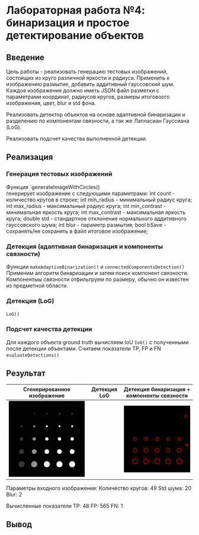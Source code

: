# Лабораторная работа №4: бинаризация и простое детектирование объектов

## Введение
Цель работы - реализовать генерацию тестовых изображений, состоящих из круго различной яркости и радиуса. Применить к изображению размытие, добавить аддитивный гауссовский шум. Каждое изображение должно иметь JSON файл разметки с параметрами координат, радиусов кругов, размеры итоговоого изображения, цвет, blur и std фона.

Реализовать детектор объектов на основе адаптивной бинаризации и разделению по компонентам связности, а так же Лапласиан Гауссиана (LoG).

Реализовать подсчет качества выполненной детекции.


## Реализация

### Генерация тестовых изображений
Функция `generateImageWithCircles()  
генерирует изображение с следующими параметрами:
int count - количество кругов в строке;
int min_radius - минимальный радиус круга;
int max_radius - максимальный радиус круга;
int min_contrast - минимальная яркость круга;
int max_contrast - максимальная яркость круга;
double std - стандартное отклонение нормального аддитивного гауссовского шума;
int blur - параметр размытия;
 bool bSave - сохранять/не сохранять в файл итоговое изображение;

### Детекция (адаптивная бинаризация и компоненты связности)
Функции `makeAdaptiveBinarization()` и `connectedComponentsDetection()` Применим алгоритм бинаризации и затем поиск компонент связности. Компонентыы связности отфильтруем по размеру, обычно он известен из предметной области.

### Детекция (LoG)
`LoG()`

### Подсчет качества детекции
Для каждого объекта ground truth вычисляем IoU `IoU()` с полученными после детекции объектами. Считаем показатели TP, FP и FN `evaluateDetections()`


## Результат

| Сгенерированное изображение | Детекция LoG | Детекция бинаризация + компоненты связности |
|----------------------|------------|----------------|
| ![](https://github.com/zhuzzzhha/misis2024s-21-03-zhukova-a-v/blob/main/images/lab_1/generated.png) | ![]() | ![](https://github.com/zhuzzzhha/misis2024s-21-03-zhukova-a-v/blob/main/images/lab_1/connected_comps.png) |



Параметры входного изображения:
Количество кругов: 49
Std шума: 20
Blur: 2

Вычисленные показатели
TP: 48
FP: 565
FN: 1


## Вывод
